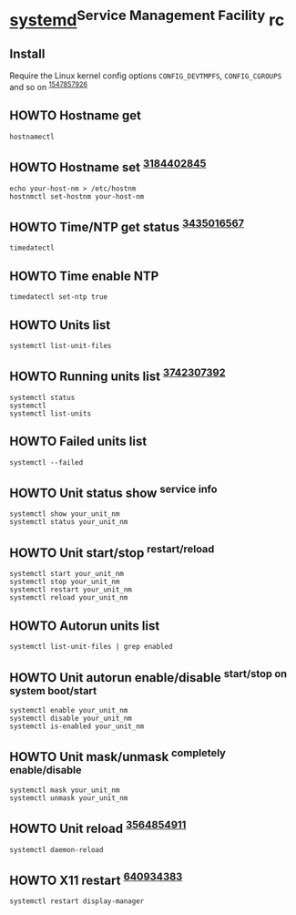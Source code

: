 # [systemd][]<sup>Service Management Facility</sup> rc

[systemd]: https://github.com/systemd/systemd

## Install

Require the Linux kernel config options `CONFIG_DEVTMPFS`, `CONFIG_CGROUPS`
and so on <sup>[1547857926][]</sup>

[1547857926]: https://github.com/systemd/systemd/blob/main/README

## HOWTO Hostname get

    hostnamectl

## HOWTO Hostname set <sup>[3184402845][]</sup>

    echo your-host-nm > /etc/hostnm
    hostnmctl set-hostnm your-host-nm

[3184402845]: https://wiki.archlinux.org/title/Network_configuration#Set_the_hostname

## HOWTO Time/NTP get status <sup>[3435016567][]</sup>

    timedatectl

[3435016567]: https://wiki.archlinux.org/title/Systemd-timesyncd#Usage

## HOWTO Time enable NTP

    timedatectl set-ntp true

## HOWTO Units list

    systemctl list-unit-files

## HOWTO Running units list <sup>[3742307392][]</sup>

    systemctl status
    systemctl
    systemctl list-units

[3742307392]: https://wiki.archlinux.org/title/systemd#Analyzing_the_system_state

## HOWTO Failed units list

    systemctl --failed

## HOWTO Unit status show <sup>service info</sup>

    systemctl show your_unit_nm
    systemctl status your_unit_nm

## HOWTO Unit start/stop <sup>restart/reload</sup>

    systemctl start your_unit_nm
    systemctl stop your_unit_nm
    systemctl restart your_unit_nm
    systemctl reload your_unit_nm

## HOWTO Autorun units list

    systemctl list-unit-files | grep enabled

## HOWTO Unit autorun enable/disable <sup>start/stop on system boot/start</sup>

    systemctl enable your_unit_nm
    systemctl disable your_unit_nm
    systemctl is-enabled your_unit_nm

## HOWTO Unit mask/unmask <sup>completely enable/disable</sup>

    systemctl mask your_unit_nm
    systemctl unmask your_unit_nm

## HOWTO Unit reload <sup>[3564854911][]</sup>

    systemctl daemon-reload

[3564854911]: https://wiki.archlinux.org/title/systemd#Editing_provided_unit_files

## HOWTO X11 restart <sup>[640934383][]</sup>

    systemctl restart display-manager

[640934383]: https://askubuntu.com/questions/1220/how-to-restart-x-window-server-from-command-line#1222
